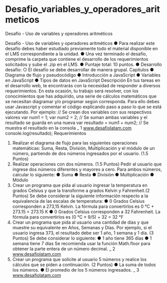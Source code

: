 # Desafio_variables_y_operadores_aritmeticos
Desafío - Uso de variables y operadores aritméticos

Desafío - Uso de variables y operadores
aritméticos
● Para realizar este desafío debes haber estudiado previamente todo el material
disponible en el LMS correspondiente a la unidad.
● Una vez terminado el desafío, comprime la carpeta que contiene el desarrollo de los
requerimientos solicitados y sube el .zip en el LMS.
● Puntaje total: 10 puntos.
● Desarrollo desafío:
○ El desafío se debe desarrollar de manera grupal.
Capítulos
● Diagrama de flujo y pseudocódigo
● Introducción a JavaScript
● Variables en JavaScript
● Tipos de datos en JavaScript
Descripción
En tus tareas en el desarrollo web, te encontrarás con la necesidad de responder a diversos
requerimientos. En esta ocasión, tu trabajo será resolver, con los conocimientos que has
adquirido, una serie de cálculos matemáticos que se necesitan diagramar y/o programar
según corresponda.
Para ello debes usar Javascript y comentar el código explicando paso a paso lo que se está
ejecutando. Por ejemplo:
// Se crean dos variables con sus respectivos valores
var num1 = 1;
var num2 = 2;
// Se suman ambas variables y el resultado se guarda en una nueva
var resultado = num1 + num2;
// Se muestra el resultado en la consola
_ 1
www.desafiolatam.com
console.log(resultado);
Requerimientos
1. Realizar el diagrama de flujo para las siguientes operaciones matemáticas: Suma,
Resta, División, Multiplicación y el módulo de un número, partiendo de dos números
ingresados por el usuario. (1.5 Puntos)
2. Realizar operaciones con dos números. (1.5 Puntos)
Pedir al usuario que ingrese dos números diferentes y mayores a cero. Para ambos
números, calcular lo siguiente:
● Suma
● Resta
● División
● Multiplicación
● Módulo
3. Crear un programa que pida al usuario ingresar la temperatura en grados Celsius y
que la transforme a grados Kelvin y Fahrenheit.(2 Puntos)
Se debe considerar la siguiente información respecto a la equivalencia de las escalas
de temperatura:
● 0 Grados Celsius corresponden a 273,15 Kelvin. La fórmula para convertirlos
es 0 °C + 273.15 = 273.15 K
● 0 Grados Celsius corresponden a 32 Fahrenheit. La fórmula para convertirlos
es (0 °C × 9/5) + 32 = 32 °F
4. Crear un programa que pida al usuario una cantidad de días y que muestre su
equivalente en Años, Semanas y Días. Por ejemplo, si el usuario ingresa 373, el
resultado debe ser 1 año, 1 semana y 1 día. (3 Puntos)
Se debe considerar lo siguiente:
● 1 año tiene 365 días
● 1 semana tiene 7 días
Se recomienda usar la función Math.floor para obtener la parte entera de un número
decimal.
_ 2
www.desafiolatam.com
5. Crear un programa que solicite al usuario 5 números y realice los cálculos que se
piden a continuación. (2 Puntos)
● La suma de todos los números.
● El promedio de los 5 números ingresados.
_ 3
www.desafiolatam.com
